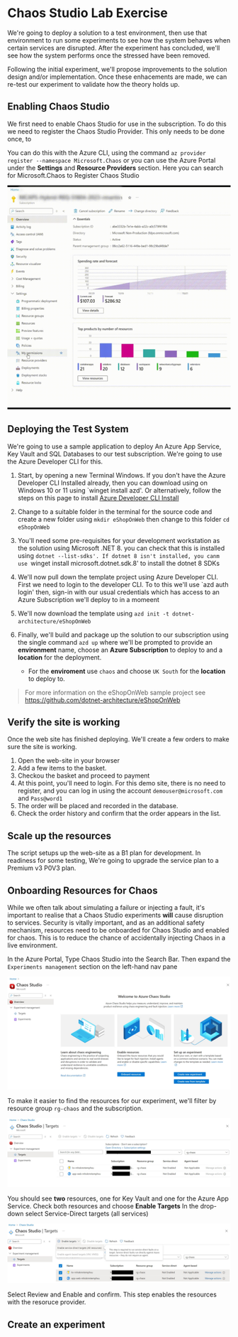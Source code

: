 # Chaos Studio Lab Exercise
We're going to deploy a solution to a test environment, then use that environment to run some experiments to see how the system behaves when certain services are disrupted. After the experiment has concluded, we'll see how the system performs once the stressed have been removed.

Following the initial experiment, we'll propose improvements to the solution design and/or implementation. Once these enhacements are made, we can re-test our experiment to validate how the theory holds up.

## Enabling Chaos Studio
We first need to enable Chaos Studio for use in the subscription. To do this we need to register the Chaos Studio Provider. This only needs to be done once, to 

You can do this with the Azure CLI, using the command  `az provider register --namespace Microsoft.Chaos` or you can use the Azure Portal under the **Settings** and **Resource Providers** section. Here you can search for Microsoft.Chaos to Register Chaos Studio

 ![image](images/RegisterProvider.gif) 

## Deploying the Test System
We're going to use a sample application to deploy An Azure App Service, Key Vault and SQL Databases to our test subscription. We're going to use the Azure Developer CLI for this. 

1. Start, by opening a new Terminal Windows. If you don't have the Azure Developer CLI Installed already, then you can download using on Windows 10 or 11 using `winget install azd'. Or alternatively, follow the steps on this page to install [Azure Developer CLI Install](https://learn.microsoft.com/en-us/azure/developer/azure-developer-cli/install-azd?tabs=winget-windows%2Cbrew-mac%2Cscript-linux&pivots=os-windows)

2. Change to a suitable folder in the terminal for the source code and create a new folder using `mkdir eShopOnWeb` then change to this folder `cd eShopOnWeb`

3. You'll need some pre-requisites for your development workstation as the solution using Microsoft .NET 8. you can check that this is installed using `dotnet --list-sdks'.
    If dotnet 8 isn't installed, you canm use `winget install microsoft.dotnet.sdk.8' to install the dotnet 8 SDKs

4. We'll now pull down the template project using Azure Developer CLI. First we need to login to the developer CLI. To to this we'll use `azd auth login' then, sign-in with our usual credentials which has access to an Azure Subscription we'll deploy to in a momeent

5. We'll now download the template using `azd init -t dotnet-architecture/eShopOnWeb`

6. Finally, we'll build and package up the solution to our subscription using the single command `azd up` where we'll be prompted to provide an **environment** name, choose an **Azure Subscription** to deploy to and a **location** for the deployment.
    * For the **enviroment** use `chaos` and choose `UK South` for the **location** to deploy to.


> For more information on the eShopOnWeb sample project see https://github.com/dotnet-architecture/eShopOnWeb

## Verify the site is working

 Once the  web site has finished deploying. We'll create a few orders to make sure the site is working.
 
 1. Open the web-site in your browser
 2. Add a few items to the basket.
 3. Checkou the basket and proceed to payment
 4. At this point, you'll need to login. For this demo site, there is no need to register, and you can log in using the account `demouser@microsoft.com` and `Pass@word1`
 5. The order will be placed and recorded in the database.
 6. Check the order history and confirm that the order appears in the list.

## Scale up the resources

The script setups up the web-site as a B1 plan for development. In readiness for some testing, We're going to upgrade the service plan to a Premium v3 P0V3 plan.


## Onboarding Resources for Chaos

While we often talk about simulating a failure or injecting a fault, it's important to realise that a Chaos Studio experiments **will** cause disruption to services. Security is vitally important, and as an additional safety mechanism, resources need to be onboarded for Chaos Studio and enabled for chaos. This is to reduce the chance of accidentally injecting Chaos in a live environment.

In the Azure Portal, Type Chaos Studio into the Search Bar. Then expand the `Experiments management` section on the left-hand nav pane

![Image](images/ChaosStudio.jpg)

To make it easier to find the resources for our experiment, we'll filter by resource group `rg-chaos` and the subscription.

![Image](images/Targets.jpg)

You should see **two** resources, one for Key Vault and one for the Azure App Service. Check both resources and choose **Enable Targets** 
In the drop-down select Service-Direct targets (all services)

![Image](images/EnableTargets.jpg)

Select Review and Enable and confirm. This step enables the resources with the resoruce provider.

## Create an experiment













